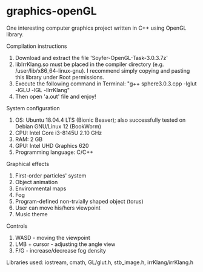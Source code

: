 # graphics-openGL
One interesting computer graphics project written in C++ using OpenGL library.

Compilation instructions
1. Download and extract the file 'Soyfer-OpenGL-Task-3.0.3.7z'
2. libIrrKlang.so must be placed in the compiler directory (e.g. /user/lib/x86_64-linux-gnu).
   I recommend simply copying and pasting this library under Root permissions.
3. Execute the following command in Terminal: "g++ sphere3.0.3.cpp -lglut -lGLU -lGL -lIrrKlang"
4. Then open 'a.out' file and enjoy!

System configuration
1. OS: Ubuntu 18.04.4 LTS (Bionic Beaver); also successfully tested on Debian GNU/Linux 12 (BookWorm)
2. CPU: Intel Core i3-8145U 2.10 GHz
3. RAM: 2 GB
4. GPU: Intel UHD Graphics 620
5. Programming language: C/C++

Graphical effects
1. First-order particles' system
2. Object animation
3. Environmental maps
4. Fog
5. Program-defined non-trvially shaped object (torus)
6. User can move his/hers viewpoint
7. Music theme

Controls
1. WASD - moving the viewpoint
2. LMB + cursor - adjusting the angle view
3. F/G - increase/decrease fog density

Libraries used: iostream, cmath, GL/glut.h, stb_image.h, irrKlang/irrKlang.h
